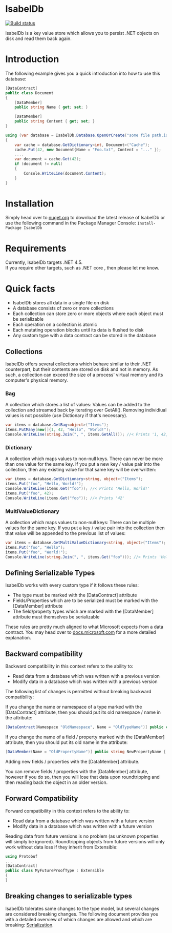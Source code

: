 # IsabelDb

[![Build status](https://ci.appveyor.com/api/projects/status/mqcvw9ouvh2xi12u?svg=true)](https://ci.appveyor.com/project/Kittyfisto/isabeldb)

IsabelDb is a key value store which allows you to persist .NET objects on disk and read them back again.

# Introduction

The following example gives you a quick introduction into how to use this database:

```csharp
[DataContract]
public class Document
{
    [DataMember]
    public string Name { get; set; }

    [DataMember]
    public string Content { get; set; }
}

using (var database = IsabelDb.Database.OpenOrCreate("some file path.isdb", new[]{typeof(Document)}))
{
    var cache = database.GetDictionary<int, Document>("Cache");
    cache.Put(42, new Document{Name = "Foo.txt", Content = "..." });
    ....
    var document = cache.Get(42);
    if (document != null)
    {
        Console.WriteLine(document.Content);
    }
}
```

# Installation

Simply head over to [nuget.org](https://www.nuget.org/packages/IsabelDb/) to download the latest release of IsabelDb or use the following command in the Package Manager Console:
`Install-Package IsabelDb`

# Requirements

Currently, IsabelDb targets .NET 4.5.  
If you require other targets, such as .NET core , then please let me know.

# Quick facts

- IsabelDb stores all data in a single file on disk
- A database consists of zero or more collections
- Each collection can store zero or more objects where each object must be serializable
- Each operation on a collection is atomic
- Each mutating operation blocks until its data is flushed to disk
- Any custom type with a data contract can be stored in the database

## Collections

IsabelDb offers several collections which behave similar to their .NET counterpart, but their contents are stored on disk and not in memory. As such, a collection can exceed the size of a process' virtual memory and its computer's physical memory.

### Bag

A collection which stores a list of values: Values can be added to the collection and streamed back by iterating over GetAll(). Removing individiual values is not possible (use Dictionary if that's necessary).

```csharp
var items = database.GetBag<object>("Items");
items.PutMany(new[]{1, 42, "Hello", "World!");
Console.WriteLine(string.Join(", ", items.GetAll()); //< Prints '1, 42, Hello, World!'
```

### Dictionary

A collection which maps values to non-null keys. There can never be more than one value for the same key. If you put a new key / value pair into
the collection, then any existing value for that same key will be overwritten:

```csharp
var items = database.GetDictionary<string, object>("Items");
items.Put("foo", "Hello, World!");
Console.WriteLine(items.Get("foo")); //< Prints 'Hello, World!'
items.Put("foo", 42);
Console.WriteLine(items.Get("foo")); //< Prints '42'
```

### MultiValueDictionary

A collection which maps values to non-null keys: There can be multiple values for the same key. If you put a key / value pair into the collection
then that value will be appended to the previous list of values:

```csharp
var items = database.GetMultiValueDictionary<string, object>("Items");
items.Put("foo", "Hello");
items.Put("foo", "World!");
Console.WriteLine(string.Join(", ", items.Get("foo"))); //< Prints 'Hello, World!'
```

## Defining Serializable Types

IsabelDb works with every custom type if it follows these rules:
- The type must be marked with the [DataContract] attribute
- Fields/Properties which are to be serialized must be marked with the [DataMember] attribute
- The field/property types which are marked with the [DataMember] attribute must themselves be serializable

These rules are pretty much aligned to what Microsoft expects from a data contract. You may head over to [docs.microsoft.com](https://docs.microsoft.com/en-us/dotnet/framework/wcf/feature-details/how-to-create-a-basic-data-contract-for-a-class-or-structure) for a more detailed explanation.

## Backward compatibility

Backward compatibility in this context refers to the ability to:
- Read data from a database which was written with a previous version
- Modify data in a database which was written with a previous version

The following list of changes is permitted without breaking backward compatibility:

If you change the name or namespace of a type marked with the [DataContract] attribute, then you should put its old namespace / name in the attribute:
```csharp
[DataContract(Namespace "OldNamespace", Name = "OldTypeName")] public class NewType {}
```

If you change the name of a field / property marked with the [DataMember] attribute, then you should put its old name in the attribute:
```csharp
[DataMember(Name = "OldPropertyName")] public string NewPropertyName { get; set; }
```

Adding new fields / properties with the [DataMember] attribute.

You can remove fields / properties with the [DataMember] attribute, however if you do so, then you will lose that data upon roundtripping and then reading back the object in an older version.


## Forward Compatibility

Forward compatibility in this context refers to the ability to:
- Read data from a database which was written with a future version
- Modify data in a database which was written with a future version

Reading data from future versions is no problem (as unknown properties will simply be ignored).
Roundtripping objects from future versions will only work without data loss if they inherit from Extensible:

```csharp
using Protobuf
...
[DataContract]
public class MyFutureProofType : Extensible
{
}
```

## Breaking changes to serializable types

IsabelDb tolerates same changes to the type model, but several changes are considered breaking changes. The following document provides you with a detailed overview of which changes are allowed and which are breaking: [Serialization](Serialization.MD).
